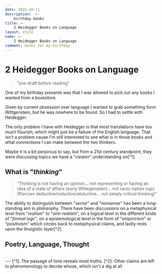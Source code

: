 ```yaml
---
date: 2025-10-11
description:  >-
    birthday books
title: >-
    2 Heidegger Books on Language
layout: style
name: >-
    2 Heidegger Books on Language
comment: books for my birthday
---
```


# 2 Heidegger Books on Language

> "pre-draft before reading"

One of my birthday presents was that I was allowed to pick out any books I wanted from a bookstore.

Given by current obsession over language I wanted to grab something form Wittgenstein, but he was nowhere to be found. So I had to settle with Heidegger. 

The only problem I have with Heidegger is that most translations have too much flourish; which might just be a failure of the English language. That isn't a problem cause I'm still interested to see what is in those books and what connections I can make between the two thinkers.

Maybe it is a bit perjorous to say, but from a 21st century standpoint, they were discussing topics we have a "*clearer*" understanding on[^1]. 

## What is "*thinking*"

> "Thinking is not having an opinion... not representing or having an idea of a state of affiars (early Wittegenstein)... not racio-nation logic (Piercian deductive/inductive/abductive... not simply critical thinking)"

The ability to distinguish between "*sense*" and "*nonsense*" has been a long-standing aim in philosophy. There have been discussions on a metaphysical level from "*realism*" to "*anti-realism*", on a logical level in the different kinds of "*formal logc*", on a epistemological level in the form of "*empiricism*" or "*positivism*" which circles back to metaphysical claims, and lastly rests upon the linuigistic layer[^2].

## Poetry, Language, Thought 



<br/>
---
[^1]: The passage of time reveals most truths.
[^2]: Other claims are left to phenomenology to decide whose, which isn't a dig at all
